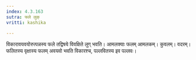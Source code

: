 ```yaml
---
index: 4.3.163
sutra: फले लुक्
vritti: kashika

---
```

विकारावयवयोरुत्पन्नस्य फले तद्विषये विवक्षिते लुग् भवति। आमलक्याः फलम् आमलकम्। कुवलम्। वदरम्। फलितस्य वृक्षास्य फलम् अवयवो भवति विकारश्च, पल्लवितस्य इव पल्लवः।